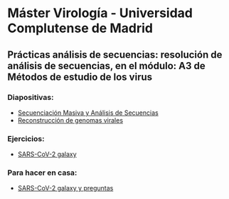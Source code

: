 # Máster Virología - Universidad Complutense de Madrid
## Prácticas análisis de secuencias: resolución de análisis de secuencias, en el módulo: A3 de Métodos de estudio de los virus
### Diapositivas:
- [Secuenciación Masiva y Análisis de Secuencias](slides/master_virologia-UCM_2020_SecMasiva_ICuesta.pdf)
- [Reconstrucción de genomas virales](slides/bioinfo_analysis_sars-cov-2.pdf)
### Ejercicios:
- [SARS-CoV-2 galaxy](../resources/galaxy/exercises/SARS-CoV-2_trainig.md)
### Para hacer en casa:
- [SARS-CoV-2 galaxy y preguntas](../resources/galaxy/exercises/homeworks.md)
